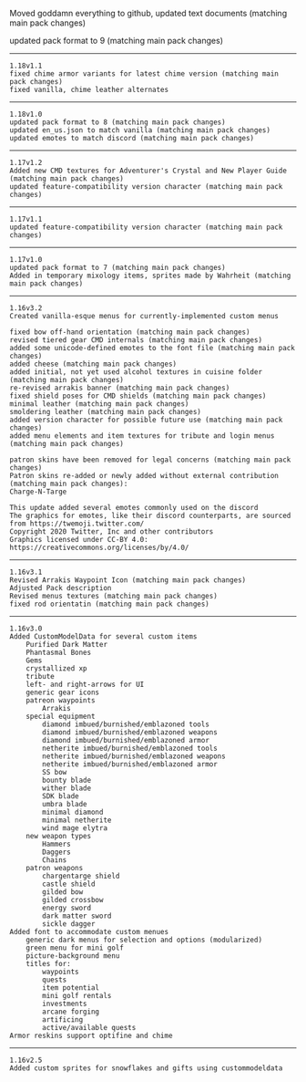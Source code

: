 Moved goddamn everything to github, updated text documents (matching main pack changes)

updated pack format to 9 (matching main pack changes)

---

    1.18v1.1
    fixed chime armor variants for latest chime version (matching main pack changes)
    fixed vanilla, chime leather alternates

---

    1.18v1.0
    updated pack format to 8 (matching main pack changes)
    updated en_us.json to match vanilla (matching main pack changes)
    updated emotes to match discord (matching main pack changes)

---

    1.17v1.2
    Added new CMD textures for Adventurer's Crystal and New Player Guide (matching main pack changes)
    updated feature-compatibility version character (matching main pack changes)

---

    1.17v1.1
    updated feature-compatibility version character (matching main pack changes)

---

    1.17v1.0
    updated pack format to 7 (matching main pack changes)
    Added in temporary mixology items, sprites made by Wahrheit (matching main pack changes)

---

    1.16v3.2
    Created vanilla-esque menus for currently-implemented custom menus

    fixed bow off-hand orientation (matching main pack changes)
    revised tiered gear CMD internals (matching main pack changes)
    added some unicode-defined emotes to the font file (matching main pack changes)
    added cheese (matching main pack changes)
    added initial, not yet used alcohol textures in cuisine folder (matching main pack changes)
    re-revised arrakis banner (matching main pack changes)
    fixed shield poses for CMD shields (matching main pack changes)
    minimal leather (matching main pack changes)
    smoldering leather (matching main pack changes)
    added version character for possible future use (matching main pack changes)
    added menu elements and item textures for tribute and login menus (matching main pack changes)

    patron skins have been removed for legal concerns (matching main pack changes)
    Patron skins re-added or newly added without external contribution (matching main pack changes):
    Charge-N-Targe

    This update added several emotes commonly used on the discord
    The graphics for emotes, like their discord counterparts, are sourced from https://twemoji.twitter.com/
    Copyright 2020 Twitter, Inc and other contributors
    Graphics licensed under CC-BY 4.0: https://creativecommons.org/licenses/by/4.0/

---

    1.16v3.1
    Revised Arrakis Waypoint Icon (matching main pack changes)
    Adjusted Pack description
    Revised menus textures (matching main pack changes)
    fixed rod orientatin (matching main pack changes)

---

    1.16v3.0
    Added CustomModelData for several custom items
        Purified Dark Matter
        Phantasmal Bones
        Gems
        crystallized xp
        tribute
        left- and right-arrows for UI
        generic gear icons
        patreon waypoints
            Arrakis
        special equipment
            diamond imbued/burnished/emblazoned tools
            diamond imbued/burnished/emblazoned weapons
            diamond imbued/burnished/emblazoned armor
            netherite imbued/burnished/emblazoned tools
            netherite imbued/burnished/emblazoned weapons
            netherite imbued/burnished/emblazoned armor
            SS bow
            bounty blade
            wither blade
            SDK blade
            umbra blade
            minimal diamond
            minimal netherite
            wind mage elytra
        new weapon types
            Hammers
            Daggers
            Chains
        patron weapons
            chargentarge shield
            castle shield
            gilded bow
            gilded crossbow
            energy sword
            dark matter sword
            sickle dagger
    Added font to accommodate custom menues
        generic dark menus for selection and options (modularized)
        green menu for mini golf
        picture-background menu
        titles for:
            waypoints
            quests
            item potential
            mini golf rentals
            investments
            arcane forging
            artificing
            active/available quests
    Armor reskins support optifine and chime
-------------------------
    1.16v2.5
    Added custom sprites for snowflakes and gifts using custommodeldata
